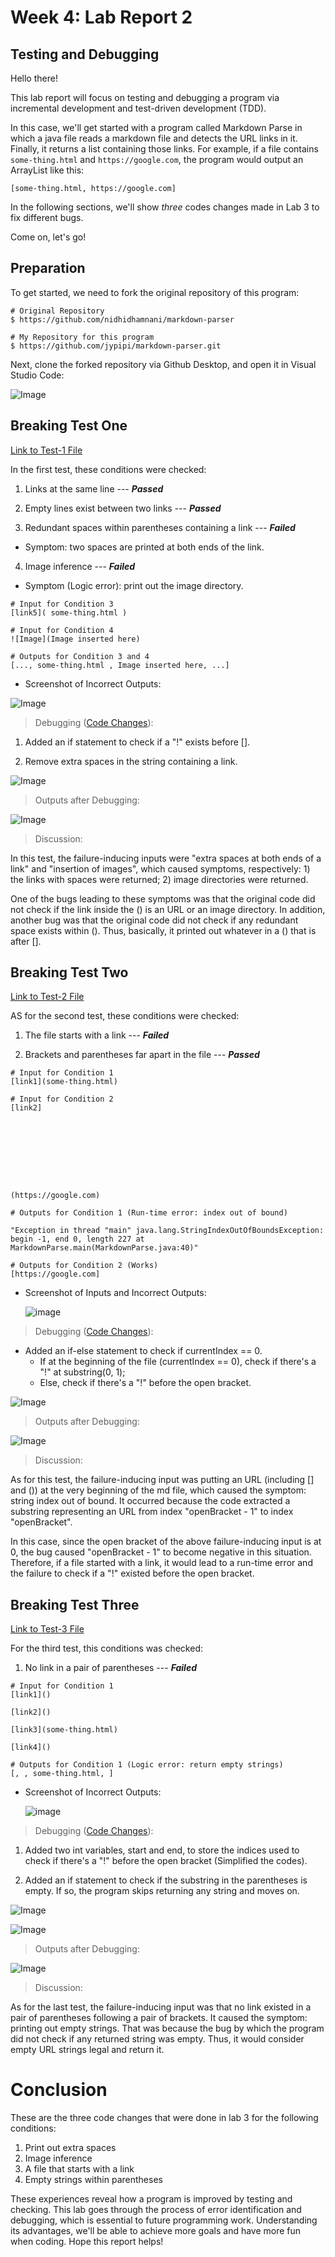 # Week 4: Lab Report 2

## Testing and Debugging

Hello there!

This lab report will focus on testing and debugging a program via incremental development and test-driven development (TDD).

In this case, we'll get started with a program called Markdown Parse in which a java file reads a markdown file and detects the URL links in it. Finally, it returns a list containing those links. For example, if a file contains `some-thing.html` and `https://google.com`, the program would output an ArrayList like this:

```
[some-thing.html, https://google.com]
```

In the following sections, we'll show *three* codes changes made in Lab 3 to fix different bugs.

Come on, let's go!

## Preparation

To get started, we need to fork the original repository of this program:

```
# Original Repository
$ https://github.com/nidhidhamnani/markdown-parser

# My Repository for this program
$ https://github.com/jypipi/markdown-parser.git
```

Next, clone the forked repository via Github Desktop, and open it in Visual Studio Code:

![Image](Images/Lab-Report-2/Image1.png)

## Breaking Test One

[Link to Test-1 File](https://github.com/jypipi/markdown-parser/blob/main/test2.md)

In the first test, these conditions were checked:

1) Links at the same line --- ***Passed***

2) Empty lines exist between two links --- ***Passed***

3) Redundant spaces within parentheses containing a link --- ***Failed***

- Symptom: two spaces are printed at both ends of the link.

4) Image inference --- ***Failed***

- Symptom (Logic error): print out the image directory.

```
# Input for Condition 3
[link5]( some-thing.html )

# Input for Condition 4
![Image](Image inserted here)

# Outputs for Condition 3 and 4
[..., some-thing.html , Image inserted here, ...]
```

* Screenshot of Incorrect Outputs:

![Image](Images/Lab-Report-2/test2_file.png)


> Debugging ([Code Changes](https://github.com/jypipi/markdown-parser/commit/219add11b4374cfa105d3b29c2e2f7bb3fb55110)):

1) Added an if statement to check if a "!" exists before [].

2) Remove extra spaces in the string containing a link.

![Image](Images/Lab-Report-2/CodeDiffTestFile2.png)


> Outputs after Debugging:

![Image](Images/Lab-Report-2/fixedTest2.png)


> Discussion:

In this test, the failure-inducing inputs were "extra spaces at both ends of a link" and "insertion of images", which caused symptoms, respectively: 1) the links with spaces were returned; 2) image directories were returned.

One of the bugs leading to these symptoms was that the original code did not check if the link inside the () is an URL or an image directory. In addition, another bug was that the original code did not check if any redundant space exists within (). Thus, basically, it printed out whatever in a () that is after [].

## Breaking Test Two

[Link to Test-2 File](https://github.com/jypipi/markdown-parser/blob/main/test3.md)

AS for the second test, these conditions were checked:

1) The file starts with a link --- ***Failed***

2) Brackets and parentheses far apart in the file --- ***Passed***

```
# Input for Condition 1
[link1](some-thing.html)

# Input for Condition 2
[link2]                      









(https://google.com)

# Outputs for Condition 1 (Run-time error: index out of bound)

"Exception in thread "main" java.lang.StringIndexOutOfBoundsException: begin -1, end 0, length 227 at MarkdownParse.main(MarkdownParse.java:40)"

# Outputs for Condition 2 (Works)
[https://google.com]
```

* Screenshot of Inputs and Incorrect Outputs:

    ![image](Images/Lab-Report-2/test3_file.png)

> Debugging ([Code Changes](https://github.com/jypipi/markdown-parser/commit/19b2f41c30fd56e76afb803eb30f00cd0c4b2aa1)):

- Added an if-else statement to check if currentIndex == 0.
    - If at the beginning of the file (currentIndex == 0), 
      check if there's a "!" at substring(0, 1);
    - Else, check if there's a "!" before the open bracket.

![Image](Images/Lab-Report-2/CodeDiffTestFile3.png)

> Outputs after Debugging:

![Image](Images/Lab-Report-2/fixedTest3.png)

> Discussion:

As for this test, the failure-inducing input was putting an URL (including [] and ()) at the very beginning of the md file, which caused the symptom: string index out of bound. It occurred because the code extracted a substring representing an URL from index "openBracket - 1" to index "openBracket".

In this case, since the open bracket of the above failure-inducing input is at 0, the bug caused "openBracket - 1" to become negative in this situation. Therefore, if a file started with a link, it would lead to a run-time error and the failure to check if a "!" existed before the open bracket.

## Breaking Test Three

[Link to Test-3 File](https://github.com/jypipi/markdown-parser/blob/main/test4.md)

For the third test, this conditions was checked:

1) No link in a pair of parentheses --- ***Failed***

```
# Input for Condition 1
[link1]()

[link2]()

[link3](some-thing.html)

[link4]()

# Outputs for Condition 1 (Logic error: return empty strings)
[, , some-thing.html, ]
```

* Screenshot of Incorrect Outputs:

    ![image](Images/Lab-Report-2/test4_file.png)

> Debugging ([Code Changes](https://github.com/jypipi/markdown-parser/commit/80fc94ed26e722aeb62b99d93ec19eb15c15c260)):

1) Added two int variables, start and end, to store the indices used to check if there's a "!" before the open bracket (Simplified the codes).

2) Added an if statement to check if the substring in the parentheses is empty. If so, the program skips returning any string and moves on.

![Image](Images/Lab-Report-2/CodeDiffTestFile4_a.png)

![Image](Images/Lab-Report-2/CodeDiffTestFile4_b.png)

> Outputs after Debugging:

![Image](Images/Lab-Report-2/fixedTest4.png)

> Discussion:

As for the last test, the failure-inducing input was that no link existed in a pair of parentheses following a pair of brackets. It caused the symptom: printing out empty strings. That was because the bug by which the program did not check if any returned string was empty. Thus, it would consider empty URL strings legal and return it.

# Conclusion

These are the three code changes that were done in lab 3 for the following conditions:

1) Print out extra spaces
2) Image inference
3) A file that starts with a link
4) Empty strings within parentheses

These experiences reveal how a program is improved by testing and checking. This lab goes through the process of error identification and debugging, which is essential to future programming work. Understanding its advantages, we'll be able to achieve more goals and have more fun when coding. Hope this report helps!
